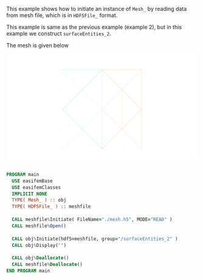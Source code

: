 This example shows how to initiate an instance of `Mesh_` by reading data from mesh file, which is in `HDF5File_` format.

This example is same as the previous example (example 2), but in this example we construct `surfaceEntities_2`.

The mesh is given below

![](../figures/mesh.png)

```fortran
PROGRAM main
  USE easifemBase
  USE easifemClasses
  IMPLICIT NONE
  TYPE( Mesh_ ) :: obj
  TYPE( HDF5File_ ) :: meshfile

  CALL meshfile%Initiate( FileName="./mesh.h5", MODE="READ" )
  CALL meshfile%Open()

  CALL obj%Initiate(hdf5=meshfile, group="/surfaceEntities_2" )
  CALL obj%Display("")

  CALL obj%Deallocate()
  CALL meshfile%Deallocate()
END PROGRAM main
```

